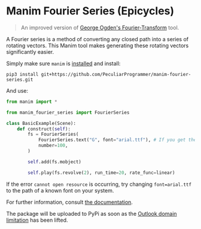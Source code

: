 # Manim Fourier Series (Epicycles)

 > An improved version of [George Ogden's Fourier-Transform](https://github.com/George-Ogden/Fourier-Transform) tool.

A Fourier series is a method of converting any closed path into a series of rotating vectors. This Manim tool makes generating these rotating vectors significantly easier.


Simply make sure `manim` is [installed](https://docs.manim.community/en/stable/installation.html) and install:

```shell
pip3 install git+https://github.com/PeculiarProgrammer/manim-fourier-series.git
```

And use:

```python
from manim import *

from manim_fourier_series import FourierSeries

class BasicExample(Scene):
    def construct(self):
        fs = FourierSeries(
            FourierSeries.text("G", font="arial.ttf"), # If you get the error "Cannot open resource", try changing the font to a path
            number=100,
        )

        self.add(fs.mobject)

        self.play(fs.revolve(2), run_time=20, rate_func=linear)
```

If the error `cannot open resource` is occurring, try changing `font=arial.ttf` to the path of a known font on your system.

For further information, consult [the documentation](https://peculiarprogrammer.github.io/manim-fourier-series/).

The package will be uploaded to PyPi as soon as the [Outlook domain limitation](https://blog.pypi.org/posts/2024-06-16-prohibiting-msn-emails/) has been lifted.
